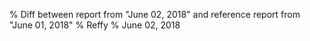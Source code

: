% Diff between report from "June 02, 2018" and reference report from "June 01, 2018"
% Reffy
% June 02, 2018

